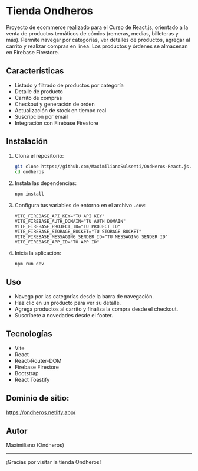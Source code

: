 # Tienda Ondheros

Proyecto de ecommerce realizado para el Curso de React.js, orientado a la venta de productos temáticos de cómics (remeras, medias, billeteras y más). Permite navegar por categorías, ver detalles de productos, agregar al carrito y realizar compras en línea. Los productos y órdenes se almacenan en Firebase Firestore.

## Características

- Listado y filtrado de productos por categoría
- Detalle de producto
- Carrito de compras
- Checkout y generación de orden
- Actualización de stock en tiempo real
- Suscripción por email
- Integración con Firebase Firestore

## Instalación

1. Clona el repositorio:
   ```bash
   git clone https://github.com/MaximilianoSulsenti/OndHeros-React.js.git
   cd ondheros
   ```

2. Instala las dependencias:
   ```bash
   npm install
   ```

3. Configura tus variables de entorno en el archivo `.env`:
   ```
   VITE_FIREBASE_API_KEY="TU API KEY"
   VITE_FIREBASE_AUTH_DOMAIN="TU AUTH DOMAIN"
   VITE_FIREBASE_PROJECT_ID="TU PROJECT ID"
   VITE_FIREBASE_STORAGE_BUCKET="TU STORAGE BUCKET"
   VITE_FIREBASE_MESSAGING_SENDER_ID="TU MESSAGING SENDER ID"
   VITE_FIREBASE_APP_ID="TU APP ID"
   ```

4. Inicia la aplicación:
   ```bash
   npm run dev
   ```

## Uso

- Navega por las categorías desde la barra de navegación.
- Haz clic en un producto para ver su detalle.
- Agrega productos al carrito y finaliza la compra desde el checkout.
- Suscríbete a novedades desde el footer.

## Tecnologías

- Vite
- React
- React-Router-DOM
- Firebase Firestore
- Bootstrap
- React Toastify

## Dominio de sitio:

https://ondheros.netlify.app/

## Autor

Maximiliano (Ondheros)

---

¡Gracias por visitar la tienda Ondheros!